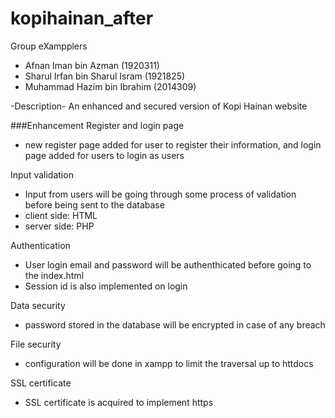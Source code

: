 # kopihainan_after

Group eXampplers
- Afnan Iman bin Azman (1920311)
- Sharul Irfan bin Sharul Isram (1921825)
- Muhammad Hazim bin Ibrahim (2014309)

-Description-
An enhanced and secured version of Kopi Hainan website

###Enhancement
Register and login page
- new register page added for user to register their information, and login page added for users to login as users

Input validation
- Input from users will be going through some process of validation before being sent to the database
- client side: HTML
- server side: PHP

Authentication
- User login email and password will be authenthicated before going to the index.html
- Session id is also implemented on login

Data security
- password stored in the database will be encrypted in case of any breach

File security
- configuration will be done in xampp to limit the traversal up to httdocs

SSL certificate
- SSL certificate is acquired to implement https
